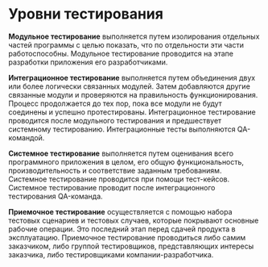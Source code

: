﻿# Уровни тестирования

**Модульное тестирование** выполняется путем изолирования отдельных частей программы с целью показать, что по отдельности эти части работоспособны. Модульное тестирование проводится на этапе разработки приложения его разработчиками.

**Интеграционное тестирование** выполняется путем объединения двух или более логически связанных модулей. Затем добавляются другие связанные модули и проверяются на правильность функционирования. Процесс продолжается до тех пор, пока все модули не будут соединены и успешно протестированы. Интеграционное тестирование проводится после модульного тестирования и предшествует системному тестированию. Интеграционные тесты выполняются QA-командой.

**Системное тестирование** выполняется путем оценивания всего программного приложения в целом, его общую функциональность, производительность и соответствие заданным требованиям. Системное тестирование проводится при помощи тест-кейсов. Системное тестирование проводит после интеграционного тестирования QA-команда.

**Приемочное тестирование** осуществляется с помощью набора тестовых сценариев и тестовых случаев, которые покрывают основные рабочие операции. Это последний этап перед сдачей продукта в эксплуатацию. Приемочное тестирование проводиться либо самим заказчиком, либо группой тестировщиков, представляющих интересы заказчика, либо тестировщиками компании-разработчика.





